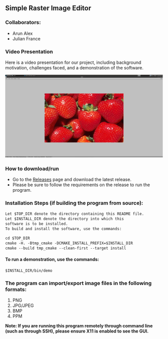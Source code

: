 ## Simple Raster Image Editor 

### Collaborators:
- Arun Alex
- Julian France

### Video Presentation
Here is a video presentation for our project, including background motivation,
challenges faced, and a demonstration of the software.

[![Video Link](thumbnail.png)](https://www.youtube.com/watch?v=YRV_4dGv_FY "Raster Image Editor")

### How to download/run
- Go to the [Releases](https://github.com/arunalex62/raster-image-editor/releases) page and download the latest release.
- Please be sure to follow the requirements on the release to run the program.

### Installation Steps (if building the program from source):
    Let $TOP_DIR denote the directory containing this README file.
    Let $INSTALL_DIR denote the directory into which this
    software is to be installed.
    To build and install the software, use the commands:
```
cd $TOP_DIR
cmake -H. -Btmp_cmake -DCMAKE_INSTALL_PREFIX=$INSTALL_DIR
cmake --build tmp_cmake --clean-first --target install
```

#### To run a demonstration, use the commands:
```
$INSTALL_DIR/bin/demo
```

### The program can import/export image files in the following formats:
1. PNG
2. JPG/JPEG
3. BMP
4. PPM

**Note: If you are running this program remotely through command line
(such as through SSH), please ensure X11 is enabled to see the GUI.**
